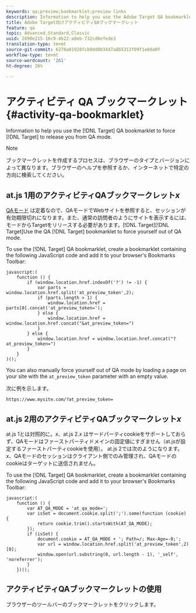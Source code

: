 ```yaml
---
keywords: qa;preview;bookmarklet;preview links
description: Information to help you use the Adobe Target QA bookmarklet to force Target to release you from QA mode.
title: Adobe Target向けアクティビティQAブックマークレット
feature: qa
topic: Advanced,Standard,Classic
uuid: 2890e215-16c9-4b22-a8eb-732cd6efede3
translation-type: tm+mt
source-git-commit: 6278a01928fcb9dd0b34d7a8b5313f09f1e8da0f
workflow-type: tm+mt
source-wordcount: '261'
ht-degree: 26%

---
```



# アクティビティ QA ブックマークレット{#activity-qa-bookmarklet}

Information to help you use the [!DNL Target] QA bookmarklet to force [!DNL Target] to release you from QA mode.

>[!NOTE]
>
>ブックマークレットを作成するプロセスは、ブラウザーのタイプとバージョンによって異なります。ブラウザーのヘルプを参照するか、インターネットで特定の方向に検索してください。

## at.js 1用のアクティビティQAブックマークレット&#x200B;*x*

[QAモード](/help/c-activities/c-activity-qa/activity-qa.md) は定着なので、QAモードでWebサイトを参照すると、セッションが有効期限切れになります。また、通常の訪問者のようにサイトを表示するには、モードからTargetをリリースする必要があります。[!DNL Target][!DNL Target]Use the QA [!DNL Target] bookmarklet to force yourself out of QA mode.

To use the [!DNL Target] QA bookmarklet, create a bookmarklet containing the following JavaScript code and add it to your browser&#39;s Bookmarks Toolbar:

```
javascript:(
    function () {
        if (window.location.href.indexOf('?') != -1) {
            var parts = window.location.href.split('at_preview_token',2);
            if (parts.length > 1) {
                window.location.href = parts[0].concat('at_preview_token=');
            } else {
                window.location.href = window.location.href.concat("&at_preview_token=")
            }
        } else {
            window.location.href = window.location.href.concat("?at_preview_token=")
        }
    }
)();
```

You can also manually force yourself out of QA mode by loading a page on your site with the `at_preview_token` parameter with an empty value.

次に例を示します。

`https://www.mysite.com/?at_preview_token=`

## at.js 2用のアクティビティQAブックマークレット&#x200B;*x*

at.js 1とは対照的に。*x*、at.js 2.*x* はサードパーティcookieをサポートしておらず、QAモードはファーストパーティドメインの固定値にすぎません（at.jsが設定するファーストパーティcookieを使用）。 at.js 2では次のようになります。*x*、QAモードのセッションはクライアント側でのみ管理され、QAモードのcookieはターゲットに送信されません。

To use the [!DNL Target] QA bookmarklet, create a bookmarklet containing the following JavaScript code and add it to your browser&#39;s Bookmarks Toolbar:

```
javascript:(
    function () {
        var AT_QA_MODE = 'at_qa_mode=';
        var isSet = document.cookie.split(';').some(function (cookie) {
            return cookie.trim().startsWith(AT_QA_MODE);
        });
        if (isSet) {
            document.cookie = AT_QA_MODE + '; Path=/; Max-Age=-0;';
            var url = window.location.href.split('at_preview_token',2)[0];
            window.open(url.substring(0, url.length - 1), '_self', 'noreferrer');
        }
    })();
```

## アクティビティQAブックマークレットの使用

ブラウザーのツールバーのブックマークレットをクリックします。

